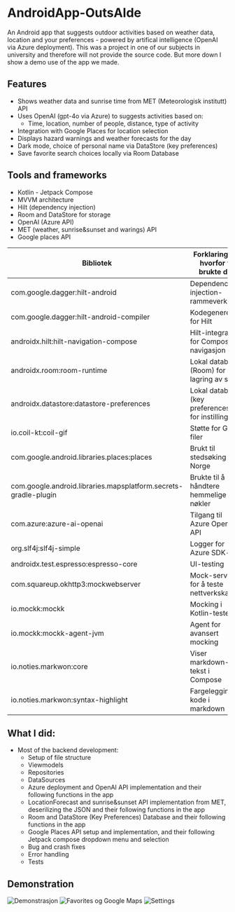 # AndroidApp-OutsAIde
An Android app that suggests outdoor activities based on weather data, location and your preferences - powered by artifical intelligence (OpenAI via Azure deployment). This was a project in one of our subjects in university and therefore will not provide the source code. But more down I show a demo use of the app we made.

## Features
- Shows weather data and sunrise time from MET (Meteorologisk institutt) API
- Uses OpenAI (gpt-4o via Azure) to suggests activities based on:
  - Time, location, number of people, distance, type of activity
- Integration with Google Places for location selection
- Displays hazard warnings and weather forecasts for the day
- Dark mode, choice of personal name via DataStore (key preferences)
- Save favorite search choices locally via Room Database

## Tools and frameworks
- Kotlin - Jetpack Compose
- MVVM architecture
- Hilt (dependency injection)
- Room and DataStore for storage
- OpenAI (Azure API)
- MET (weather, sunrise&sunset and warings) API
- Google places API

| Bibliotek                                                       | Forklaring for hvorfor vi brukte det              |
|-----------------------------------------------------------------|---------------------------------------------------|
| com.google.dagger:hilt-android                                  | Dependency injection-rammeverk                    |
| com.google.dagger:hilt-android-compiler                         | Kodegenerering for Hilt                           |
| androidx.hilt:hilt-navigation-compose                           | Hilt-integrasjon for Compose-navigasjon           |
| androidx.room:room-runtime                                      | Lokal database (Room) for lagring av sok          |
| androidx.datastore:datastore-preferences                        | Lokal database (key preferences) for instillinger |
| io.coil-kt:coil-gif                                             | Støtte for GIF-filer                              |
| com.google.android.libraries.places:places                      | Brukt til stedsøking i Norge                      |
| com.google.android.libraries.mapsplatform.secrets-gradle-plugin | Brukte til å håndtere hemmelige API nøkler        |
| com.azure:azure-ai-openai                                       | Tilgang til Azure OpenAI API                      |
| org.slf4j:slf4j-simple                                          | Logger for Azure SDK-er                           |
| androidx.test.espresso:espresso-core                            | UI-testing                                        |
| com.squareup.okhttp3:mockwebserver                              | Mock-server for å teste nettverkskall             |
| io.mockk:mockk                                                  | Mocking i Kotlin-tester                           |
| io.mockk:mockk-agent-jvm                                        | Agent for avansert mocking                        |
| io.noties.markwon:core                                          | Viser markdown-tekst i Compose                    |
| io.noties.markwon:syntax-highlight                              | Fargelegging av kode i markdown                   |

## What I did:
- Most of the backend development:
  - Setup of file structure
  - Viewmodels
  - Repositories
  - DataSources
  - Azure deployment and OpenAI API implementation and their following functions in the app
  - LocationForecast and sunrise&sunset API implementation from MET, deserilizing the JSON and their following functions in the app
  - Room and DataStore (Key Preferences) Database and their following functions in the app
  - Google Places API setup and implementation, and their following Jetpack compose dropdown menu and selection
  - Bug and crash fixes
  - Error handling
  - Tests

## Demonstration
![Demonstrasjon](appDemo_mainFunctionality.gif)
![Favorites og Google Maps](appDemo_changingSearchDetails_fromFavoritesDatabase.gif)
![Settings](appDemo_appSettings.gif)
